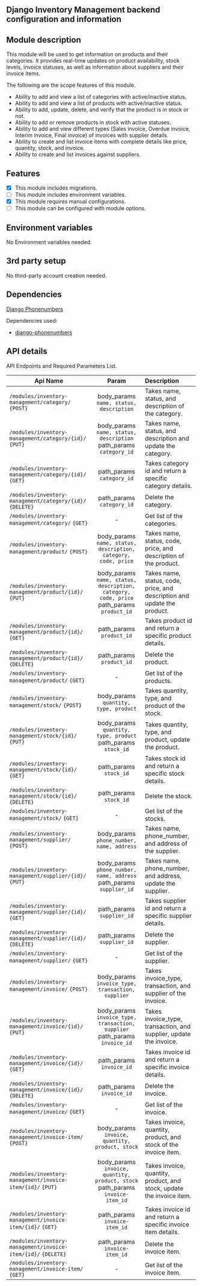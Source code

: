 ## Django Inventory Management backend configuration and information

## Module description

This module will be used to get information on products and their categories. It provides real-time updates on product
availability, stock levels, invoice statuses, as well as information about suppliers and their invoice items.

The following are the scope features of this module.

- Ability to add and view a list of categories with active/inactive status.
- Ability to add and view a list of products with active/inactive status.
- Ability to add, update, delete, and verify that the product is in stock or not.
- Ability to add or remove products in stock with active statuses.
- Ability to add and view different types (Sales invoice, Overdue invoice, Interim invoice, Final invoice) of invoices
  with supplier details.
- Ability to create and list invoice items with complete details like price, quantity, stock, and invoice.
- Ability to create and list invoices against suppliers.

## Features

- [x] This module includes migrations.
- [ ] This module includes environment variables.
- [x] This module requires manual configurations.
- [ ] This module can be configured with module options.

## Environment variables

No Environment variables needed.

## 3rd party setup

No third-party account creation needed.

## Dependencies

[Django Phonenumbers](https://github.com/daviddrysdale/python-phonenumbers/blob/dev/README.md)

Dependencies used:

- [django-phonenumbers](https://pypi.org/project/django-phonenumbers/)

## API details

API Endpoints and Required Parameters List.

| Api Name                                                      |                                          Param                                          | Description                                                              |
|---------------------------------------------------------------|:---------------------------------------------------------------------------------------:|:-------------------------------------------------------------------------|
| `/modules/inventory-management/category/` `{POST}`            |                         body_params `name, status, description`                         | Takes name, status, and description of the category.                     |
| `/modules/inventory-management/category/{id}/` `{PUT}`        |            body_params `name, status, description` path_params `category_id`            | Takes name, status, and description and update the category.             |
| `/modules/inventory-management/category/{id}/` `{GET}`        |                                path_params `category_id`                                | Takes category id and return a specific category details.                |
| `/modules/inventory-management/category/{id}/` `{DELETE}`     |                                path_params `category_id`                                | Delete the category.                                                     |
| `/modules/inventory-management/category/` `{GET}`             |                                            -                                            | Get list of the categories.                                              |
| `/modules/inventory-management/product/` `{POST}`             |             body_params `name, status, description, category, code, price`              | Takes name, status, code, price, and description of the product.         |
| `/modules/inventory-management/product/{id}/` `{PUT}`         | body_params `name, status, description, category, code, price` path_params `product_id` | Takes name, status, code, price, and description and update the product. |
| `/modules/inventory-management/product/{id}/` `{GET}`         |                                path_params `product_id`                                 | Takes product id and return a specific product details.                  |
| `/modules/inventory-management/product/{id}/` `{DELETE}`      |                                path_params `product_id`                                 | Delete the product.                                                      |
| `/modules/inventory-management/product/` `{GET}`              |                                            -                                            | Get list of the products.                                                |
| `/modules/inventory-management/stock/` `{POST}`               |                          body_params `quantity, type, product`                          | Takes quantity, type, and product of the stock.                          |
| `/modules/inventory-management/stock/{id}/` `{PUT}`           |              body_params `quantity, type, product` path_params `stock_id`               | Takes quantity, type, and product, update the product.                   |
| `/modules/inventory-management/stock/{id}/` `{GET}`           |                                 path_params `stock_id`                                  | Takes stock id and return a specific stock details.                      |
| `/modules/inventory-management/stock/{id}/` `{DELETE}`        |                                 path_params `stock_id`                                  | Delete the stock.                                                        |
| `/modules/inventory-management/stock/` `{GET}`                |                                            -                                            | Get list of the stocks.                                                  |
| `/modules/inventory-management/supplier/` `{POST}`            |                        body_params `phone_number, name, address`                        | Takes name, phone_number, and address of the supplier.                   |
| `/modules/inventory-management/supplier/{id}/` `{PUT}`        |           body_params `phone_number, name, address` path_params `supplier_id`           | Takes name, phone_number, and address, update the supplier.              |
| `/modules/inventory-management/supplier/{id}/` `{GET}`        |                                path_params `supplier_id`                                | Takes supplier id and return a specific supplier details.                |
| `/modules/inventory-management/supplier/{id}/` `{DELETE}`     |                                path_params `supplier_id`                                | Delete the supplier.                                                     |
| `/modules/inventory-management/supplier/` `{GET}`             |                                            -                                            | Get list of the supplier.                                                |
| `/modules/inventory-management/invoice/` `{POST}`             |                    body_params `invoice_type, transaction, supplier`                    | Takes invoice_type, transaction, and supplier of the invoice.            |
| `/modules/inventory-management/invoice/{id}/` `{PUT}`         |       body_params `invoice_type, transaction, supplier` path_params `invoice_id`        | Takes invoice_type, transaction, and supplier, update the invoice.       |
| `/modules/inventory-management/invoice/{id}/` `{GET}`         |                                path_params `invoice_id`                                 | Takes invoice id and return a specific invoice details.                  |
| `/modules/inventory-management/invoice/{id}/` `{DELETE}`      |                                path_params `invoice_id`                                 | Delete the invoice.                                                      |
| `/modules/inventory-management/invoice/` `{GET}`              |                                            -                                            | Get list of the invoice.                                                 |
| `/modules/inventory-management/invoice-item/` `{POST}`        |                     body_params `invoice, quantity, product, stock`                     | Takes invoice, quantity, product, and stock of the invoice item.         |
| `/modules/inventory-management/invoice-item/{id}/` `{PUT}`    |      body_params `invoice, quantity, product, stock` path_params `invoice-item_id`      | Takes invoice, quantity, product, and stock, update the invoice item.    |
| `/modules/inventory-management/invoice-item/{id}/` `{GET}`    |                              path_params `invoice-item_id`                              | Takes invoice id and return a specific invoice item details.             |
| `/modules/inventory-management/invoice-item/{id}/` `{DELETE}` |                              path_params `invoice-item_id`                              | Delete the invoice item.                                                 |
| `/modules/inventory-management/invoice-item/` `{GET}`         |                                            -                                            | Get list of the invoice item.                                            |